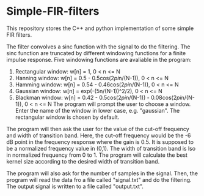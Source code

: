 # Simple-FIR-filters
This repository stores the C++ and python implementation of some simple FIR filters. 

The filter convolves a sinc function with the signal to do the filtering. The sinc function are truncated by different windowing functions for a finite impulse response. Five windowing functions are avaliable in the program:
  1. Rectangular window: w[n] = 1, 0 < n <= N
  2. Hanning window: w[n] = 0.5 - 0.5cos(2*pi*n/(N-1)), 0 < n <= N 
  3. Hamming window: w[n] = 0.54 - 0.46cos(2*pi*n/(N-1)), 0 < n <= N 
  4. Gaussian window: w[n] = exp(-(5n/(N-1))^2/2), 0 < n <= N
  5. Blackman window: w[n] = 0.42 - 0.5cos(2*pi*n/(N-1)) - 0.08cos(2*pi*n/(N-1)), 0 < n <= N
The program will prompt the user to choose a window. Enter the name of the window in lower case, e.g. "gaussian". The rectangular window is chosen by default.

The program will then ask the user for the value of the cut-off frequency and width of transition band. Here, the cut-off frequency would be the -6 dB point in the frequency response where the gain is 0.5. It is supposed to be a normalized frequency value in (0,1). The width of transition band is lso in normalized frequency from 0 to 1. The program will calculate the best kernel size according to the desired width of transition band.

The program will also ask for the number of samples in the signal. Then, the program will read the data fro a file called "signal.txt" and do the filtering. The output signal is written to a file called "output.txt".
